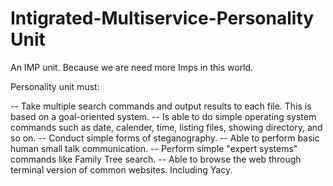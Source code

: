 # Intigrated-Multiservice-Personality Unit
An IMP unit. Because we are need more Imps in this world.

Personality unit must:

-- Take multiple search commands and output results to each file. This is based on a goal-oriented system.
-- Is able to do simple operating system commands such as date, calender, time, listing files, showing directory, and so on.
-- Conduct simple forms of steganography.
-- Able to perform basic human small talk communication.
-- Perform simple "expert systems" commands like Family Tree search.
-- Able to browse the web through terminal version of common websites. Including Yacy.
